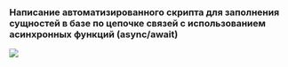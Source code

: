 ### Написание автоматизированного скрипта для заполнения сущностей в базе по цепочке связей с использованием асинхронных функций (async/await) 

<img src="https://habrastorage.org/web/fe5/fdd/20c/fe5fdd20c53141c8ab501ea18908dece.png" align='center'/>
